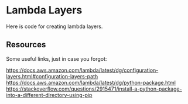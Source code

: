 # Lambda Layers

Here is code for creating lambda layers.

## Resources

Some useful links, just in case you forgot:

https://docs.aws.amazon.com/lambda/latest/dg/configuration-layers.html#configuration-layers-path
https://docs.aws.amazon.com/lambda/latest/dg/python-package.html
https://stackoverflow.com/questions/2915471/install-a-python-package-into-a-different-directory-using-pip
